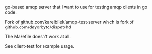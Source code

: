 go-based amqp server that I want to use for testing amqp clients in go code.

Fork of github.com/karelbilek/amqp-test-server which is fork of github.com/dayorbyte/dispatchd

The Makefile doesn't work at all.

See client-test for example usage.